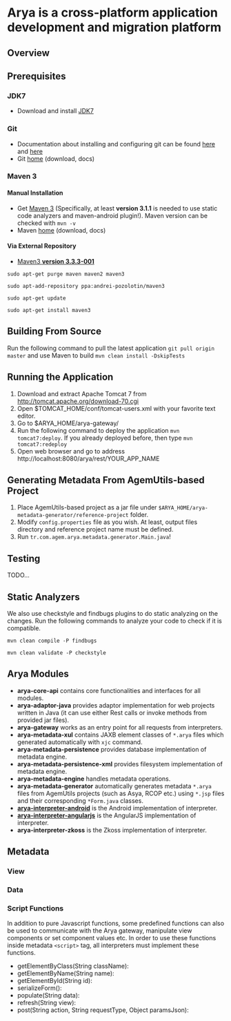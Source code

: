 # Arya is a cross-platform application development and migration platform

## Overview

## Prerequisites

### JDK7

- Download and install [JDK7](http://www.oracle.com/technetwork/java/javase/downloads/jdk7-downloads-1880260.html)

### Git

- Documentation about installing and configuring git can be found [here](https://git-scm.com/book/en/v2/Getting-Started-Installing-Git) and [here](https://git-scm.com/book/en/v2/Getting-Started-First-Time-Git-Setup)
- Git [home](http://git-scm.com/) (download, docs)

### Maven 3

#### Manual Installation
- Get [Maven 3](http://maven.apache.org/install.html) (Specifically, at least **version 3.1.1** is needed to use static code analyzers and maven-android plugin!). Maven version can be checked with `mvn -v`
- Maven [home](https://maven.apache.org/) (download, docs)

#### Via External Repository 

 - [Maven3 **version 3.3.3-001**](https://launchpad.net/~andrei-pozolotin/+archive/ubuntu/maven3)
 
`sudo apt-get purge maven maven2 maven3 `

`sudo apt-add-repository ppa:andrei-pozolotin/maven3`

`sudo apt-get update`

`sudo apt-get install maven3`




## Building From Source

Run the following command to pull the latest application `git pull origin master` and use Maven to build `mvn clean install -DskipTests`

## Running the Application

1. Download and extract  Apache Tomcat 7 from http://tomcat.apache.org/download-70.cgi
2. Open $TOMCAT_HOME/conf/tomcat-users.xml with your favorite text editor.
3. Go to $ARYA_HOME/arya-gateway/
4. Run the following command to deploy the application `mvn tomcat7:deploy`. If you already deployed before, then type `mvn tomcat7:redeploy`
5. Open web browser and go to address http://localhost:8080/arya/rest/YOUR_APP_NAME

## Generating Metadata From AgemUtils-based Project

1. Place AgemUtils-based project as a jar file under `$ARYA_HOME/arya-metadata-generator/reference-project` folder.
2. Modify `config.properties` file as you wish. At least, output files directory and reference project name must be defined.
3. Run `tr.com.agem.arya.metadata.generator.Main.java`!

## Testing

TODO...

## Static Analyzers

We also use checkstyle and findbugs plugins to do static analyzing on the changes. Run the following commands to analyze your code to check if it is compatible.

`mvn clean compile -P findbugs`

`mvn clean validate -P checkstyle`


## Arya Modules

- **arya-core-api** contains core functionalities and interfaces for all modules.
- **arya-adaptor-java** provides adaptor implementation for web projects written in Java (it can use either Rest calls or invoke methods from provided jar files).
- **arya-gateway** works as an entry point for all requests from interpreters.
- **arya-metadata-xul** contains JAXB element classes of `*.arya` files which generated automatically with `xjc` command.
- **arya-metadata-persistence** provides database implementation of metadata engine.
- **arya-metadata-persistence-xml** provides filesystem implementation of metadata engine.
- **arya-metadata-engine** handles metadata operations.
- **arya-metadata-generator** automatically generates metadata `*.arya` files from AgemUtils projects (such as Asya, RCOP etc.) using `*.jsp` files and their corresponding `*Form.java` classes.
- **[arya-interpreter-android](arya-interpreter-android/README.md)** is the Android implementation of interpreter.
- **[arya-interpreter-angularjs](arya-interpreter-angularjs/README.md)** is the AngularJS implementation of interpreter.
- **arya-interpreter-zkoss** is the Zkoss implementation of interpreter.

## Metadata

### View

### Data

### Script Functions

In addition to pure Javascript functions, some predefined functions can also be used to communicate with the Arya gateway, manipulate view components or set component values etc. In order to use these functions inside metadata `<script>` tag, all interpreters must implement these functions.

- getElementByClass(String className):
- getElementByName(String name):
- getElementById(String id):
- serializeForm():
- populate(String data):
- refresh(String view):
- post(String action, String requestType, Object paramsJson):